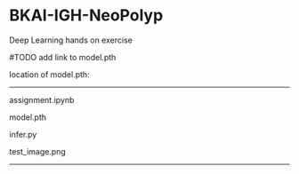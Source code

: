 # BKAI-IGH-NeoPolyp
Deep Learning hands on exercise

#TODO add link to model.pth

location of model.pth:

--------------------

assignment.ipynb

model.pth

infer.py

test_image.png

--------------------
